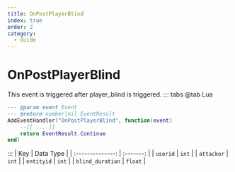 ```yaml
---
title: OnPostPlayerBlind
index: true
order: 2
category:
  - Guide
---
```


# OnPostPlayerBlind
This event is triggered after player_blind is triggered.
::: tabs
@tab Lua
```lua
--- @param event Event
--- @return number|nil EventResult
AddEventHandler("OnPostPlayerBlind", function(event)
    --[[ ... ]]
    return EventResult.Continue
end)
```

:::
|        Key       | Data Type |
| :--------------: | :-------: |
|     `userid`     |   `int`   |
|    `attacker`    |   `int`   |
|    `entityid`    |   `int`   |
| `blind_duration` |  `float`  |